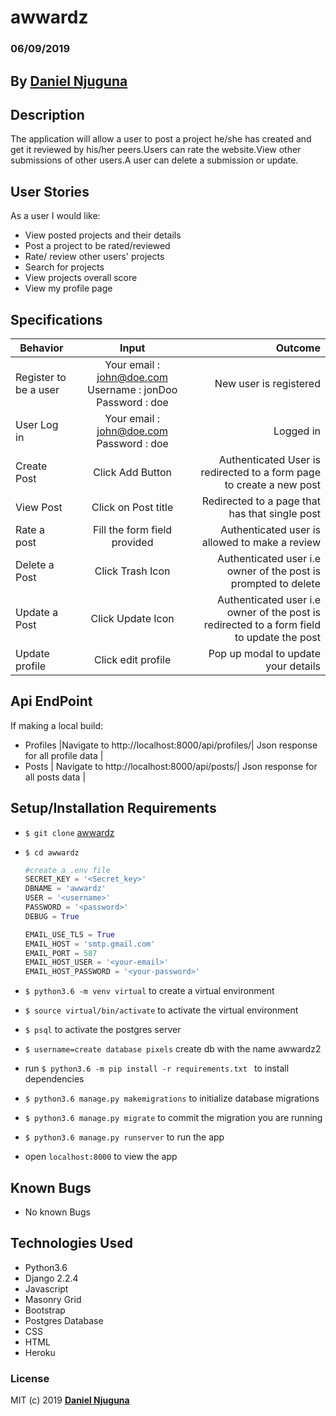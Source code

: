 # awwardz

### 06/09/2019

## By **[Daniel Njuguna](https://github.com/dan-jugz/aWward)**

## Description

The application will allow a user to post a project he/she has created and get it reviewed by his/her peers.Users can rate the website.View other submissions of other users.A user can delete a submission or update.

## User Stories

As a user I would like:

* View posted projects and their details
* Post a project to be rated/reviewed
* Rate/ review other users' projects
* Search for projects 
* View projects overall score
* View my profile page

## Specifications

| Behavior        | Input           | Outcome  |
| ------------- |:-------------:| -----:|
| Register to be a user | Your email : john@doe.com  Username : jonDoo  Password : doe | New user is registered |
| User Log in | Your email : john@doe.com  Password : doe | Logged in |
| Create Post | Click Add Button |Authenticated User is redirected to a form page to create a new post|
| View Post | Click on Post title | Redirected to a page that has that single post|
| Rate a post | Fill the form field provided | Authenticated user is allowed to make a review|
| Delete a Post | Click Trash Icon| Authenticated user i.e owner of the post is prompted to delete|
| Update a Post | Click Update Icon| Authenticated user i.e owner of the post is redirected to a form field to update the post|
| Update profile | Click edit profile | Pop up modal to update your details |

## Api EndPoint

If making a local build:

* Profiles |Navigate to http://localhost:8000/api/profiles/| Json response for all profile data |
* Posts | Navigate to http://localhost:8000/api/posts/| Json response for all posts data  |


## Setup/Installation Requirements

* `$ git clone` [awwardz](https://github.com/dan-jugz/aWward)
* `$ cd awwardz`


    ```python
    #create a .env file
    SECRET_KEY = '<Secret_key>'
    DBNAME = 'awwardz'
    USER = '<username>'
    PASSWORD = '<password>'
    DEBUG = True

    EMAIL_USE_TLS = True
    EMAIL_HOST = 'smtp.gmail.com'
    EMAIL_PORT = 587
    EMAIL_HOST_USER = '<your-email>'
    EMAIL_HOST_PASSWORD = '<your-password>'
    ```    

* `$ python3.6 -m venv virtual` to create a  virtual environment
* `$ source virtual/bin/activate` to activate the virtual environment
* `$ psql` to activate the postgres server
* `$ username=create database pixels` create db with the name awwardz2
* run `$ python3.6 -m pip install -r requirements.txt ` to install dependencies
* `$ python3.6 manage.py makemigrations` to initialize database migrations
* `$ python3.6 manage.py migrate` to commit the migration you are running
* `$ python3.6 manage.py runserver` to run the app
* open `localhost:8000` to view the app

## Known Bugs

* No known Bugs

## Technologies Used

* Python3.6
* Django 2.2.4
* Javascript
* Masonry Grid
* Bootstrap
* Postgres Database
* CSS
* HTML
* Heroku

### License

MIT (c) 2019 **[Daniel Njuguna](https://github.com/dan-jugz/aWward)**

